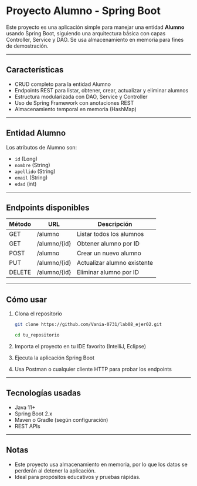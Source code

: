 # Proyecto Alumno - Spring Boot

Este proyecto es una aplicación simple para manejar una entidad **Alumno** usando Spring Boot, siguiendo una arquitectura básica con capas Controller, Service y DAO. Se usa almacenamiento en memoria para fines de demostración.

---

## Características

- CRUD completo para la entidad Alumno
- Endpoints REST para listar, obtener, crear, actualizar y eliminar alumnos
- Estructura modularizada con DAO, Service y Controller
- Uso de Spring Framework con anotaciones REST
- Almacenamiento temporal en memoria (HashMap)

---

## Entidad Alumno

Los atributos de Alumno son:

- `id` (Long)
- `nombre` (String)
- `apellido` (String)
- `email` (String)
- `edad` (int)

---

## Endpoints disponibles

| Método | URL                 | Descripción                   |
|--------|---------------------|-------------------------------|
| GET    | /alumno             | Listar todos los alumnos       |
| GET    | /alumno/{id}        | Obtener alumno por ID          |
| POST   | /alumno             | Crear un nuevo alumno          |
| PUT    | /alumno/{id}        | Actualizar alumno existente    |
| DELETE | /alumno/{id}        | Eliminar alumno por ID         |

---

## Cómo usar

1. Clona el repositorio  
   ```bash
   git clone https://github.com/Vania-0731/lab08_ejer02.git
   
   cd tu_repositorio
   ```

2. Importa el proyecto en tu IDE favorito (IntelliJ, Eclipse)

3. Ejecuta la aplicación Spring Boot

4. Usa Postman o cualquier cliente HTTP para probar los endpoints

---


## Tecnologías usadas

- Java 11+
- Spring Boot 2.x
- Maven o Gradle (según configuración)
- REST APIs

---

## Notas

- Este proyecto usa almacenamiento en memoria, por lo que los datos se perderán al detener la aplicación.
- Ideal para propósitos educativos y pruebas rápidas.

